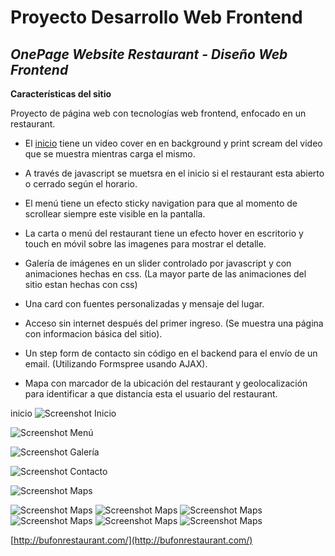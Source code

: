 # Proyecto Desarrollo Web Frontend 

## *OnePage Website Restaurant - Diseño Web Frontend*

**Características del sitio**

Proyecto de página web con tecnologías web frontend, enfocado en un restaurant.

- El [inicio](#inicio) tiene un video cover en en background y print scream del video que se muestra mientras carga el mismo.

- A través de javascript se muetsra en el inicio si el restaurant esta abierto o cerrado según el horario.  

- El menú tiene un efecto sticky navigation para que al momento de scrollear siempre este visible en la pantalla. 

- La carta o menú del restaurant tiene un efecto hover en escritorio y touch en móvil sobre las imagenes para mostrar el detalle. 

- Galería de imágenes en un slider controlado por javascript y con animaciones hechas en css. (La mayor parte de las animaciones del sitio estan hechas con css)

- Una card con fuentes personalizadas y mensaje del lugar. 

- Acceso sin internet después del primer ingreso. (Se muestra una página con informacion básica del sitio).

- Un step form de contacto sin código en el backend para el envío de un email. (Utilizando Formspree usando AJAX).

- Mapa con marcador de la ubicación del restaurant y geolocalización para identificar a que distancia esta el usuario del restaurant.

inicio
![Screenshot Inicio](https://github.com/wibastidas/OnePageWebsite/blob/master/imgs/screenshot1.png)

![Screenshot Menú](https://github.com/wibastidas/OnePageWebsite/blob/master/imgs/screenshot2.png)

![Screenshot Galería](https://github.com/wibastidas/OnePageWebsite/blob/master/imgs/screenshot3.png)

![Screenshot Contacto](https://github.com/wibastidas/OnePageWebsite/blob/master/imgs/screenshot4.png)

![Screenshot Maps](https://github.com/wibastidas/OnePageWebsite/blob/master/imgs/screenshot5.png)

![Screenshot Maps](https://github.com/wibastidas/OnePageWebsite/blob/master/imgs/screenshotMobile1.png)
![Screenshot Maps](https://github.com/wibastidas/OnePageWebsite/blob/master/imgs/screenshotMobile2.png)
![Screenshot Maps](https://github.com/wibastidas/OnePageWebsite/blob/master/imgs/screenshotMobile3.png)
![Screenshot Maps](https://github.com/wibastidas/OnePageWebsite/blob/master/imgs/screenshotMobile4.png)
![Screenshot Maps](https://github.com/wibastidas/OnePageWebsite/blob/master/imgs/screenshotMobile5.png)
![Screenshot Maps](https://github.com/wibastidas/OnePageWebsite/blob/master/imgs/screenshotMobile6.png)


[http://bufonrestaurant.com/](http://bufonrestaurant.com/)


